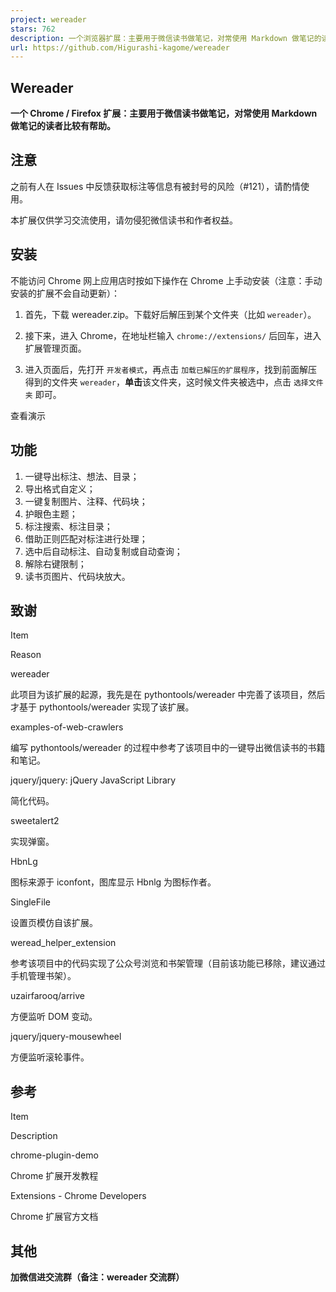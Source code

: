 ```yaml
---
project: wereader
stars: 762
description: 一个浏览器扩展：主要用于微信读书做笔记，对常使用 Markdown 做笔记的读者比较有帮助。
url: https://github.com/Higurashi-kagome/wereader
---
```


  
Wereader
-----------

**一个 Chrome / Firefox 扩展：主要用于微信读书做笔记，对常使用 Markdown 做笔记的读者比较有帮助。**

注意
--

之前有人在 Issues 中反馈获取标注等信息有被封号的风险（#121），请酌情使用。

本扩展仅供学习交流使用，请勿侵犯微信读书和作者权益。

安装
--

不能访问 Chrome 网上应用店时按如下操作在 Chrome 上手动安装（注意：手动安装的扩展不会自动更新）：

1.  首先，下载 wereader.zip。下载好后解压到某个文件夹（比如 `wereader`）。
    
2.  接下来，进入 Chrome，在地址栏输入 `chrome://extensions/` 后回车，进入扩展管理页面。
    
3.  进入页面后，先打开 `开发者模式`，再点击 `加载已解压的扩展程序`，找到前面解压得到的文件夹 `wereader`，**单击**该文件夹，这时候文件夹被选中，点击 `选择文件夹` 即可。
    

查看演示

功能
--

1.  一键导出标注、想法、目录；
2.  导出格式自定义；
3.  一键复制图片、注释、代码块；
4.  护眼色主题；
5.  标注搜索、标注目录；
6.  借助正则匹配对标注进行处理；
7.  选中后自动标注、自动复制或自动查询；
8.  解除右键限制；
9.  读书页图片、代码块放大。

致谢
--

Item

Reason

wereader

此项目为该扩展的起源，我先是在 pythontools/wereader 中完善了该项目，然后才基于 pythontools/wereader 实现了该扩展。

examples-of-web-crawlers

编写 pythontools/wereader 的过程中参考了该项目中的一键导出微信读书的书籍和笔记。

jquery/jquery: jQuery JavaScript Library

简化代码。

sweetalert2

实现弹窗。

HbnLg

图标来源于 iconfont，图库显示 Hbnlg 为图标作者。

SingleFile

设置页模仿自该扩展。

weread\_helper\_extension

参考该项目中的代码实现了公众号浏览和书架管理（目前该功能已移除，建议通过手机管理书架）。

uzairfarooq/arrive

方便监听 DOM 变动。

jquery/jquery-mousewheel

方便监听滚轮事件。

参考
--

Item

Description

chrome-plugin-demo

Chrome 扩展开发教程

Extensions - Chrome Developers

Chrome 扩展官方文档

其他
--

  
**加微信进交流群（备注：wereader 交流群）**
